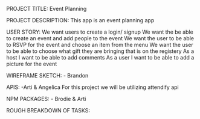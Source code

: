 PROJECT TITLE: Event Planning

PROJECT DESCRIPTION:
This app is an event planning app

USER STORY:
We want users to create a login/ signup
We want the be able to create an event and add people to the event
We want the user to be able to RSVP for the event and choose an item from the menu
We want the user to be able to choose what gift they are bringing that is on the registery
As a host I want to be able to add comments
As a user I want to be able to add a picture for the event

WIREFRAME SKETCH: - Brandon

APIS: -Arti & Angelica
For this project we will be utilizing attendify api

NPM PACKAGES: - Brodie & Arti

ROUGH BREAKDOWN OF TASKS: